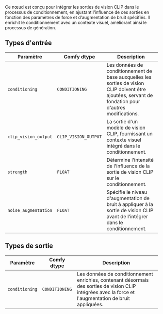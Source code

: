
Ce nœud est conçu pour intégrer les sorties de vision CLIP dans le processus de conditionnement, en ajustant l'influence de ces sorties en fonction des paramètres de force et d'augmentation de bruit spécifiés. Il enrichit le conditionnement avec un contexte visuel, améliorant ainsi le processus de génération.

## Types d'entrée

| Paramètre              | Comfy dtype            | Description |
|------------------------|------------------------|-------------|
| `conditioning`         | `CONDITIONING`         | Les données de conditionnement de base auxquelles les sorties de vision CLIP doivent être ajoutées, servant de fondation pour d'autres modifications. |
| `clip_vision_output`   | `CLIP_VISION_OUTPUT`   | La sortie d'un modèle de vision CLIP, fournissant un contexte visuel intégré dans le conditionnement. |
| `strength`             | `FLOAT`                | Détermine l'intensité de l'influence de la sortie de vision CLIP sur le conditionnement. |
| `noise_augmentation`   | `FLOAT`                | Spécifie le niveau d'augmentation de bruit à appliquer à la sortie de vision CLIP avant de l'intégrer dans le conditionnement. |

## Types de sortie

| Paramètre             | Comfy dtype            | Description |
|-----------------------|------------------------|-------------|
| `conditioning`         | `CONDITIONING`         | Les données de conditionnement enrichies, contenant désormais des sorties de vision CLIP intégrées avec la force et l'augmentation de bruit appliquées. |